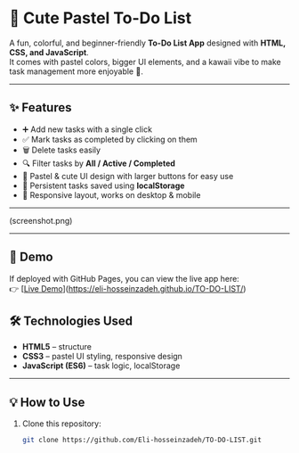 # 🌸 Cute Pastel To-Do List

A fun, colorful, and beginner-friendly **To-Do List App** designed with **HTML, CSS, and JavaScript**.  
It comes with pastel colors, bigger UI elements, and a kawaii vibe to make task management more enjoyable 💖.  

---

## ✨ Features
- ➕ Add new tasks with a single click  
- ✅ Mark tasks as completed by clicking on them  
- 🗑️ Delete tasks easily  
- 🔍 Filter tasks by **All / Active / Completed**  
- 🎨 Pastel & cute UI design with larger buttons for easy use  
- 💾 Persistent tasks saved using **localStorage**  
- 🌙 Responsive layout, works on desktop & mobile  

---

(screenshot.png)


---

## 🚀 Demo
If deployed with GitHub Pages, you can view the live app here:  
👉 [[Live Demo](https://eli-hosseinzadeh.github.io/TO-DO-LIST/)](https://eli-hosseinzadeh.github.io/TO-DO-LIST/)


## 🛠️ Technologies Used
- **HTML5** – structure  
- **CSS3** – pastel UI styling, responsive design  
- **JavaScript (ES6)** – task logic, localStorage  

---

## 💡 How to Use
1. Clone this repository:  
   ```bash
   git clone https://github.com/Eli-hosseinzadeh/TO-DO-LIST.git
